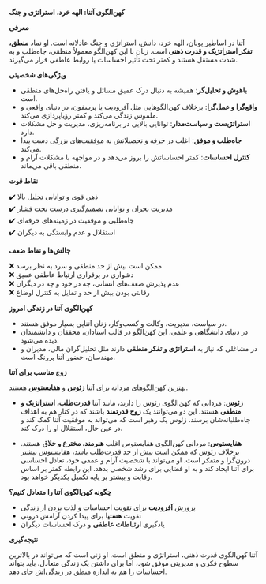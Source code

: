 **کهن‌الگوی آتنا: الهه خرد، استراتژی و جنگ**

**معرفی**

آتنا در اساطیر یونان، الهه خرد، دانش، استراتژی و جنگ عادلانه است. او نماد **منطق، تفکر استراتژیک و قدرت ذهنی** است. زنان با این کهن‌الگو معمولاً منطقی، جاه‌طلب و به شدت مستقل هستند و کمتر تحت تأثیر احساسات یا روابط عاطفی قرار می‌گیرند.

**ویژگی‌های شخصیتی**

- **باهوش و تحلیل‌گر**: همیشه به دنبال درک عمیق مسائل و یافتن راه‌حل‌های منطقی است.
- **واقع‌گرا و عمل‌گرا**: برخلاف کهن‌الگوهایی مثل آفرودیت یا پرسفون، در دنیای واقعی و ملموس زندگی می‌کند و کمتر رؤیاپردازی می‌کند.
- **استراتژیست و سیاست‌مدار**: توانایی بالایی در برنامه‌ریزی، مدیریت و حل مشکلات دارد.
- **جاه‌طلب و موفق**: اغلب در حرفه و تحصیلاتش به موفقیت‌های بزرگی دست پیدا می‌کند.
- **کنترل احساسات**: کمتر احساساتش را بروز می‌دهد و در مواجهه با مشکلات آرام و منطقی باقی می‌ماند.

**نقاط قوت**

✔️ ذهن قوی و توانایی تحلیل بالا  
✔️ مدیریت بحران و توانایی تصمیم‌گیری درست تحت فشار  
✔️ جاه‌طلبی و موفقیت در زمینه‌های حرفه‌ای  
✔️ استقلال و عدم وابستگی به دیگران

**چالش‌ها و نقاط ضعف**

❌ ممکن است بیش از حد منطقی و سرد به نظر برسد  
❌ دشواری در برقراری ارتباط عاطفی عمیق  
❌ عدم پذیرش ضعف‌های انسانی، چه در خود و چه در دیگران  
❌ رقابتی بودن بیش از حد و تمایل به کنترل اوضاع

**کهن‌الگوی آتنا در زندگی امروز**

- در سیاست، مدیریت، وکالت و کسب‌وکار، زنان آتنایی بسیار موفق هستند.
- در دنیای دانشگاهی و علمی، این کهن‌الگو در قالب استادان، محققان و دانشمندان دیده می‌شود.
- در مشاغلی که نیاز به **استراتژی و تفکر منطقی** دارند مثل تحلیل‌گران مالی، مدیران و مهندسان، حضور آتنا پررنگ است.

**زوج مناسب برای آتنا**

بهترین کهن‌الگوهای مردانه برای آتنا **زئوس** و **هفایستوس** هستند.

- **زئوس**: مردانی که کهن‌الگوی زئوس را دارند، مانند آتنا **قدرت‌طلب، استراتژیک و منطقی** هستند. این دو می‌توانند یک **زوج قدرتمند** باشند که در کنار هم به اهداف جاه‌طلبانه‌شان برسند. زئوس یک رهبر است که می‌تواند به موفقیت آتنا کمک کند و در عین حال، استقلال او را درک کند.

- **هفایستوس**: مردانی کهن‌الگوی هفایستوس اغلب **هنرمند، مخترع و خلاق** هستند. برخلاف زئوس که ممکن است بیش از حد قدرت‌طلب باشد، هفایستوس بیشتر درون‌گرا و متفکر است. او می‌تواند با شخصیت آرام و عمقی خود، تعادل احساسی برای آتنا ایجاد کند و به او فضایی برای رشد شخصی بدهد. این رابطه کمتر بر اساس رقابت و بیشتر بر پایه تکمیل یکدیگر خواهد بود.

**چگونه کهن‌الگوی آتنا را متعادل کنیم؟**

- پرورش **آفرودیت** برای تقویت احساسات و لذت بردن از زندگی
- تقویت **هستیا** برای پیدا کردن آرامش درونی
- یادگیری **ارتباطات عاطفی** و درک احساسات دیگران

**نتیجه‌گیری**

آتنا کهن‌الگوی قدرت ذهنی، استراتژی و منطق است. او زنی است که می‌تواند در بالاترین سطوح فکری و مدیریتی موفق شود، اما برای داشتن یک زندگی متعادل، باید بتواند احساسات را هم به اندازه منطق در زندگی‌اش جای دهد.
